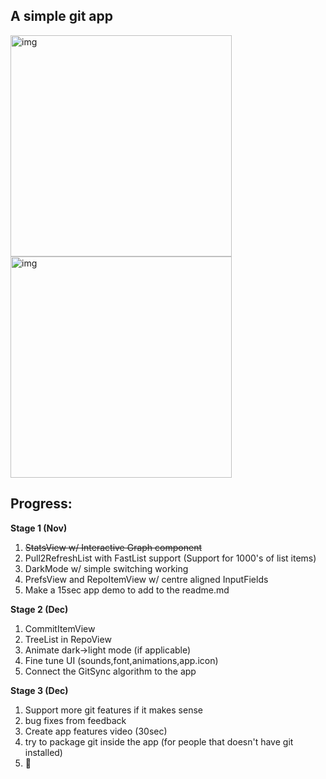 ## A simple git app  

<img width="354" alt="img" src="https://dl.dropboxusercontent.com/u/2559476/Screen Shot 2016-10-09 at 21.19.40.png"><img width="354" alt="img" src="https://dl.dropboxusercontent.com/u/2559476/Screen Shot 2016-10-10 at 21.00.13.png">

## Progress:

**Stage 1 (Nov)**  
1. ~~StatsView w/ Interactive Graph component~~  
2. Pull2RefreshList with FastList support (Support for 1000's of list items)  
3. DarkMode w/ simple switching working  
4. PrefsView and RepoItemView w/ centre aligned InputFields  
5. Make a 15sec app demo to add to the readme.md  

**Stage 2 (Dec)**  
1. CommitItemView  
2. TreeList in RepoView  
3. Animate dark->light mode (if applicable)  
4. Fine tune UI (sounds,font,animations,app.icon)  
5. Connect the GitSync algorithm to the app  

**Stage 3 (Dec)**  
1. Support more git features if it makes sense  
2. bug fixes from feedback  
3. Create app features video (30sec)  
4. try to package git inside the app (for people that doesn't have git installed)  
5. 🚀  

